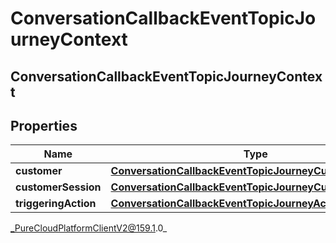 # ConversationCallbackEventTopicJourneyContext

## ConversationCallbackEventTopicJourneyContext

## Properties

|Name | Type | Description | Notes|
|------------ | ------------- | ------------- | -------------|
| **customer** | [**ConversationCallbackEventTopicJourneyCustomer**](ConversationCallbackEventTopicJourneyCustomer) |  | [optional] |
| **customerSession** | [**ConversationCallbackEventTopicJourneyCustomerSession**](ConversationCallbackEventTopicJourneyCustomerSession) |  | [optional] |
| **triggeringAction** | [**ConversationCallbackEventTopicJourneyAction**](ConversationCallbackEventTopicJourneyAction) |  | [optional] |



_PureCloudPlatformClientV2@159.1.0_
